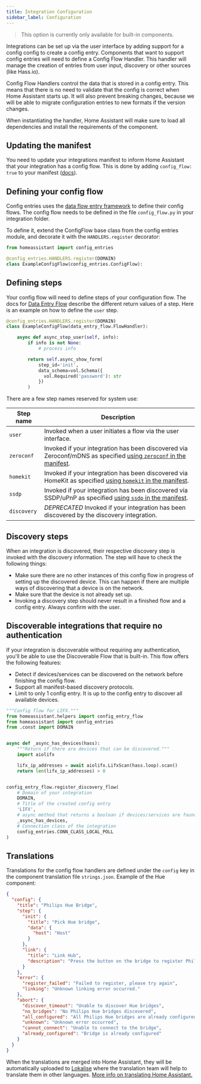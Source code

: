 ```yaml
---
title: Integration Configuration
sidebar_label: Configuration
---
```


> This option is currently only available for built-in components.

Integrations can be set up via the user interface by adding support for a config config to create a config entry. Components that want to support config entries will need to define a Config Flow Handler. This handler will manage the creation of entries from user input, discovery or other sources (like Hass.io).

Config Flow Handlers control the data that is stored in a config entry. This means that there is no need to validate that the config is correct when Home Assistant starts up. It will also prevent breaking changes, because we will be able to migrate configuration entries to new formats if the version changes.

When instantiating the handler, Home Assistant will make sure to load all dependencies and install the requirements of the component.

## Updating the manifest

You need to update your integrations manifest to inform Home Assistant that your integration has a config flow. This is done by adding `config_flow: true` to your manifest ([docs](creating_integration_manifest.md#config-flow)).

## Defining your config flow

Config entries uses the [data flow entry framework](data_entry_flow_index.md) to define their config flows. The config flow needs to be defined in the file `config_flow.py` in your integration folder.

To define it, extend the ConfigFlow base class from the config entries module, and decorate it with the `HANDLERS.register` decorator:

```python
from homeassistant import config_entries

@config_entries.HANDLERS.register(DOMAIN)
class ExampleConfigFlow(config_entries.ConfigFlow):
```

## Defining steps

Your config flow will need to define steps of your configuration flow. The docs for [Data Entry Flow](data_entry_flow_index.md) describe the different return values of a step. Here is an example on how to define the `user` step.

```python
@config_entries.HANDLERS.register(DOMAIN)
class ExampleConfigFlow(data_entry_flow.FlowHandler):

    async def async_step_user(self, info):
        if info is not None:
            # process info

        return self.async_show_form(
            step_id='init',
            data_schema=vol.Schema({
              vol.Required('password'): str
            })
        )
```

There are a few step names reserved for system use:

| Step name | Description |
| --------- | ----------- |
| `user` | Invoked when a user initiates a flow via the user interface.
| `zeroconf` | Invoked if your integration has been discovered via Zeroconf/mDNS as specified [using `zeroconf` in the manifest](creating_integration_manifest.md#zeroconf).
| `homekit` | Invoked if your integration has been discovered via HomeKit as specified [using `homekit` in the manifest](creating_integration_manifest.md#homekit).
| `ssdp` | Invoked if your integration has been discovered via SSDP/uPnP as specified [using `ssdp` in the manifest](creating_integration_manifest.md#ssdp).
| `discovery` | _DEPRECATED_ Invoked if your integration has been discovered by the discovery integration.

## Discovery steps

When an integration is discovered, their respective discovery step is invoked with the discovery information. The step will have to check the following things:

 - Make sure there are no other instances of this config flow in progress of setting up the discovered device. This can happen if there are multiple ways of discovering that a device is on the network.
 - Make sure that the device is not already set up.
 - Invoking a discovery step should never result in a finished flow and a config entry. Always confirm with the user.

 ## Discoverable integrations that require no authentication

If your integration is discoverable without requiring any authentication, you'll be able to use the Discoverable Flow that is built-in. This flow offers the following features:

 - Detect if devices/services can be discovered on the network before finishing the config flow.
 - Support all manifest-based discovery protocols.
 - Limit to only 1 config entry. It is up to the config entry to discover all available devices.

```python
"""Config flow for LIFX."""
from homeassistant.helpers import config_entry_flow
from homeassistant import config_entries
from .const import DOMAIN


async def _async_has_devices(hass):
    """Return if there are devices that can be discovered."""
    import aiolifx

    lifx_ip_addresses = await aiolifx.LifxScan(hass.loop).scan()
    return len(lifx_ip_addresses) > 0


config_entry_flow.register_discovery_flow(
    # Domain of your integration
    DOMAIN,
    # Title of the created config entry
    'LIFX',
    # async method that returns a boolean if devices/services are found
    _async_has_devices,
    # Connection class of the integration
    config_entries.CONN_CLASS_LOCAL_POLL
)
```

## Translations

Translations for the config flow handlers are defined under the `config` key in the component translation file `strings.json`. Example of the Hue component:

```json
{
  "config": {
    "title": "Philips Hue Bridge",
    "step": {
      "init": {
        "title": "Pick Hue bridge",
        "data": {
          "host": "Host"
        }
      },
      "link": {
        "title": "Link Hub",
        "description": "Press the button on the bridge to register Philips Hue with Home Assistant.\n\n![Location of button on bridge](/static/images/config_philips_hue.jpg)"
      }
    },
    "error": {
      "register_failed": "Failed to register, please try again",
      "linking": "Unknown linking error occurred."
    },
    "abort": {
      "discover_timeout": "Unable to discover Hue bridges",
      "no_bridges": "No Philips Hue bridges discovered",
      "all_configured": "All Philips Hue bridges are already configured",
      "unknown": "Unknown error occurred",
      "cannot_connect": "Unable to connect to the bridge",
      "already_configured": "Bridge is already configured"
    }
  }
}
```

When the translations are merged into Home Assistant, they will be automatically uploaded to [Lokalise](https://lokalise.co/) where the translation team will help to translate them in other languages. [More info on translating Home Assistant.](internationalization_translation.md)
